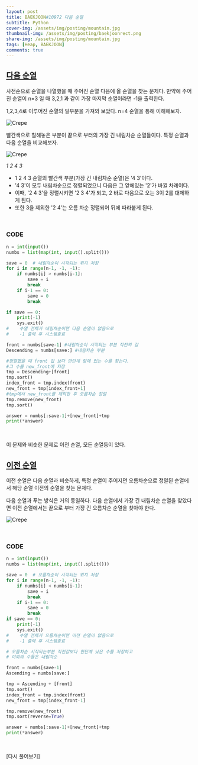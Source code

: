 ```yaml
---
layout: post
title: BAEKJOON#10972 다음 순열
subtitle: Python
cover-img: /assets/img/posting/mountain.jpg
thumbnail-img: /assets/img/posting/baekjoonrect.png
share-img: /assets/img/posting/mountain.jpg
tags: [Heap, BAEKJOON]
comments: true
---
```


## [다음 순열](https://www.acmicpc.net/problem/10972)

사전순으로 순열을 나열했을 때 주어진 순열 다음에 올 순열을 찾는 문제다. 만약에 주어진 순열이 n=3 일 때 3,2,1 과 같이 가장 마지막 순열이라면 -1을 출력한다.

1,2,3,4로 이루어진 순열의 일부분을 가져와 보았다. n=4 순열을 통해 이해해보자.

![Crepe](https://i.imgur.com/cz2xlBK.jpg)

빨간색으로 칠해놓은 부분이 끝으로 부터의 가장 긴 내림차순 순열들이다.
특정 순열과 다음 순열을 비교해보자.

![Crepe](https://i.imgur.com/w9gUjwB.jpg)

_1 2 4 3_

- 1 2 4 3 순열의 빨간색 부분(가장 긴 내림차순 순열)은 '4 3'이다.
- '4 3'이 모두 내림차순으로 정렬되었으니 다음은 그 앞에있는 '2'가 바뀔 차례이다.
- 이때, '2 4 3'을 정렬시키면 '2 3 4'가 되고, 2 바로 다음으로 오는 3이 2를 대체하게 된다.
- 또한 3을 제외한 '2 4'는 오름 차순 정렬되어 뒤에 따라붙게 된다.

<br>

### CODE

```python
n = int(input())
numbs = list(map(int, input().split()))

save = 0  # 내림차순이 시작되는 위치 저장
for i in range(n-1, -1, -1):
    if numbs[i] > numbs[i-1]:
        save = i
        break
    if i-1 == 0:
        save = 0
        break

if save == 0:
    print(-1)
    sys.exit()
#    수열 전체가 내림차순이면 다음 순열이 없음으로
#    -1 출력 후 시스템종료

front = numbs[save-1] #내림차순이 시작되는 부분 직전의 값
Descending = numbs[save:] #내림차순 부분

#정렬했을 때 front 값 보다 한단계 앞에 있는 수를 찾는다.
#그 수를 new_front에 저장
tmp = Descending+[front]
tmp.sort()
index_front = tmp.index(front)
new_front = tmp[index_front+1]
#tmp에서 new_front를 제외한 후 오름차순 정렬
tmp.remove(new_front)
tmp.sort()

answer = numbs[:save-1]+[new_front]+tmp
print(*answer)
```

<br>

이 문제와 비슷한 문제로 이전 순열, 모든 순열등이 있다.

## [이전 순열](https://www.acmicpc.net/problem/10973)

이전 순열은 다음 순열과 비슷하게, 특정 순열이 주어지면 오름차순으로 정렬된 순열에서 해당 순열 이전의 순열을 찾는 문제다.

다음 순열과 푸는 방식은 거의 동일하다.
다음 순열에서 가장 긴 내림차순 순열을 찾았다면 이전 순열에서는 끝으로 부터 가장 긴 오름차순 순열을 찾아야 한다.

![Crepe](https://i.imgur.com/cSAG3bK.jpg)

<br>

### CODE

```python
n = int(input())
numbs = list(map(int, input().split()))

save = 0  # 오름차순이 시작되는 위치 저장
for i in range(n-1, -1, -1):
    if numbs[i] < numbs[i-1]:
        save = i
        break
    if i-1 == 0:
        save = 0
        break
if save == 0:
    print(-1)
    sys.exit()
#    수열 전체가 오름차순이면 이전 순열이 없음으로
#    -1 출력 후 시스템종료

# 오름차순 시작되는부분 직전값보다 한단계 낮은 수를 저장하고
# 이외의 수들은 내림차순

front = numbs[save-1]
Ascending = numbs[save:]

tmp = Ascending + [front]
tmp.sort()
index_front = tmp.index(front)
new_front = tmp[index_front-1]

tmp.remove(new_front)
tmp.sort(reverse=True)

answer = numbs[:save-1]+[new_front]+tmp
print(*answer)
```

<br>

[다시 풀어보기]
<br>
<br>
